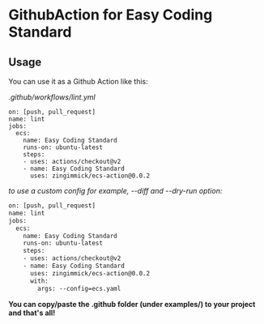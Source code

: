 # GithubAction for Easy Coding Standard

## Usage

You can use it as a Github Action like this:

_.github/workflows/lint.yml_
```
on: [push, pull_request]
name: lint
jobs:
  ecs:
    name: Easy Coding Standard
    runs-on: ubuntu-latest
    steps:
    - uses: actions/checkout@v2
    - name: Easy Coding Standard
      uses: zingimmick/ecs-action@0.0.2
```

_to use a custom config for example, --diff and --dry-run option:_
```diff
on: [push, pull_request]
name: lint
jobs:
  ecs:
    name: Easy Coding Standard
    runs-on: ubuntu-latest
    steps:
    - uses: actions/checkout@v2
    - name: Easy Coding Standard
      uses: zingimmick/ecs-action@0.0.2
      with:
        args: --config=ecs.yaml
```

**You can copy/paste the .github folder (under examples/) to your project and that's all!**
